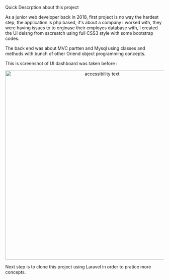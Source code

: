 Quick Descrption about this project

As a junior web developer back in 2018, first project is no way the hardest step, the application is php based, it's about a company i worked with, they were having issues to
to orginase their employes database with, I created the UI deisng from sscreatch using full CSS3 style with some bootstrap codes.

The back end was about MVC partten and Mysql using classes and methods with bunch of other Oriend object programming concepts.

This is screenshot of UI dashboard was taken before : 


<p align="center">
  <img src="https://i.imgur.com/KuPVbbt.jpg" width="600" alt="accessibility text">
</p>

Next step is to clone this project using Laravel in order to pratice more concepts.

